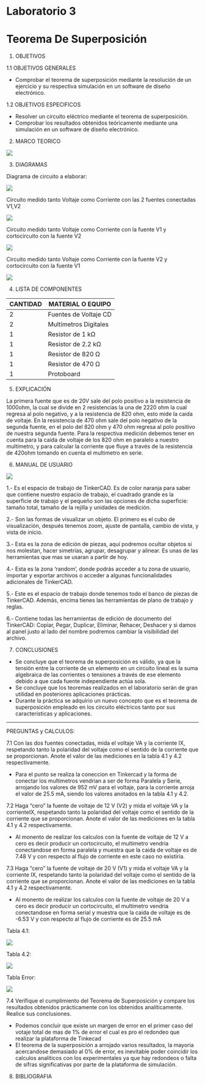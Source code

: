 # Laboratorio 3
# Teorema De Superposición
1. OBJETIVOS

1.1 OBJETIVOS GENERALES

* Comprobar el teorema de superposición mediante la resolución de un ejercicio y su respectiva simulación en un software de diseño electrónico.

1.2 OBJETIVOS ESPECIFICOS

* Resolver un circuito eléctrico mediante el teorema de superposición. 
* Comprobar   los   resultados   obtenidos   teóricamente   mediante   una   simulación   en   un software de diseño electrónico.

2. MARCO TEORICO

![](https://github.com/JosueCamp2020/Laboratorio-3/blob/main/Imagenes/Teorema%20de%20superposicio%CC%81n.jpg)

3. DIAGRAMAS

Diagrama de circuito a elaborar:

![](https://github.com/JosueCamp2020/Laboratorio-3/blob/main/Imagenes/CircuitoLab.png)

Circuito medido tanto Voltaje como Corriente con las 2 fuentes conectadas V1,V2

![](https://github.com/JosueCamp2020/Laboratorio-3/blob/main/Imagenes/CircuitoCompleto.png)

Circuito medido tanto Voltaje como Corriente con la fuente V1 y cortocircuito con la fuente V2

![](https://github.com/JosueCamp2020/Laboratorio-3/blob/main/Imagenes/CortoCircuito20V.png)

Circuito medido tanto Voltaje como Corriente con la fuente V2 y cortocircuito con la fuente V1

![](https://github.com/JosueCamp2020/Laboratorio-3/blob/main/Imagenes/CortoCircuito12V.png)

4. LISTA DE COMPONENTES

| CANTIDAD | MATERIAL O EQUIPO |
| ------------- | ------------- |
| 2 | Fuentes de Voltaje CD  |
| 2 | Multímetros Digitales |
| 1 | Resistor de 1 kΩ |
| 1 | Resistor de 2.2 kΩ |
| 1 | Resistor de 820 Ω  |
| 1 | Resistor de 470 Ω  |
| 1 | Protoboard  |

5. EXPLICACIÓN

La primera fuente que es de 20V sale del polo positivo a la resistencia de 1000ohm, la cual se divide en 2 resistencias la una de 2220 ohm la cual regresa al polo negativo, y a la resistencia de 820 ohm, esto mide la caida de voltaje.
En la resistencia de 470 ohm sale del polo negativo de la segunda fuente, en el polo del 820 ohm y 470 ohm regresa al polo positivo de nuestra segunda fuente.
Para la respectiva medición debemos tener en cuenta para la caida de voltaje de los 820 ohm en paralelo a nuestro multímetro, y para calcular la corriente que fluye a través de la resistencia de 420ohm tomando en cuenta el multimetro en serie.

6. MANUAL DE USUARIO

![](https://github.com/JosueCamp2020/Laboratorio-3/blob/main/Imagenes/Manual.jpg)

1.- Es el espacio de trabajo de TinkerCAD. Es de color naranja para saber que contiene nuestro espacio de trabajo, el cuadrado grande es la superficie de trabajo y el pequeño son las opciones de dicha superficie: tamaño total, tamaño de la rejilla y unidades de medición.

2.- Son las formas de visualizar un objeto. El primero es el cubo de visualización, después tenemos zoom, ajuste de pantalla, cambio de vista, y vista de inicio.

3.- Esta es la zona de edición de piezas, aquí podremos ocultar objetos si nos molestan, hacer simetrías, agrupar, desagrupar y alinear. Es unas de las herramientas que mas se usaran a partir de hoy.

4.- Esta es la zona ‘random’, donde podrás acceder a tu zona de usuario, importar y exportar archivos o acceder a algunas funcionalidades adicionales de TinkerCAD.

5.- Este es el espacio de trabajo donde tenemos todo el banco de piezas de TinkerCAD. Además, encima tienes las herramientas de plano de trabajo y reglas.

6.- Contiene todas las herramientas de edición de documento del TinkerCAD: Copiar, Pegar, Duplicar, Eliminar, Rehacer, Deshacer y si damos al panel justo al lado del nombre podremos cambiar la visibilidad del archivo.

7. CONCLUSIONES

* Se concluye que el teorema de superposición es válido, ya que la tensión entre la corriente de un elemento en un circuito lineal es la suma algebraica de las corrientes o tensiones a través de ese elemento debido a que cada fuente independiente actúa sola.
* Se concluye que los teoremas realizados en el laboratorio serán de gran utilidad en posteriores aplicaciones prácticas.
* Durante la práctica se adquirio un nuevo concepto que es el teorema de superposición empleado en los circuito eléctricos tanto por sus caracteristicas y aplicaciones.

--------------------------------------------------------------------------
PREGUNTAS y CALCULOS:

7.1 Con las dos fuentes conectadas, mida el voltaje VA y la corriente IX, respetando tanto la polaridad del voltaje como el sentido de la corriente que se proporcionan. Anote el valor de las mediciones en la tabla 4.1 y 4.2 respectivamente.

* Para el punto se realiza la coneccion en Tinkercad y la forma de conectar los multimetros vendrian a ser de forma Paralela y Serie, arrojando los valores de 952 mV para el voltaje, para la corriente arroja el valor de 25.5 mA, siendo los valores anotados en la tabla 4.1 y 4.2.

7.2 Haga “cero” la fuente de voltaje de 12 V (V2) y mida el voltaje VA y la corrienteIX, respetando tanto la polaridad del voltaje como el sentido de la corriente que se proporcionan. Anote el valor de las mediciones en la tabla 4.1 y 4.2 respectivamente.

* Al monento de realizar los calculos con la fuente de voltaje de 12 V a cero es decir producir un cortocircuito, el multimetro vendria conectandose en forma paralela y  muestra que la caida de voltaje es de 7.48 V y con respecto al flujo de corriente en este caso no existiria.

7.3 Haga “cero” la fuente de voltaje de 20 V (V1) y mida el voltaje VA y la corriente IX, respetando tanto la polaridad del voltaje como el sentido de la corriente que se proporcionan. Anote el valor de las mediciones en la tabla 4.1 y 4.2 respectivamente.

* Al monento de realizar los calculos con la fuente de voltaje de 20 V a cero es decir producir un cortocircuito, el multimetro vendria conectandose en forma serial y muestra que la caida de voltaje es de -6.53 V y con respecto al flujo de corriente es de 25.5 mA

Tabla 4.1:

![](https://github.com/JosueCamp2020/Laboratorio-3/blob/main/Imagenes/Tabla%204.1.png)

Tabla 4.2:

![](https://github.com/JosueCamp2020/Laboratorio-3/blob/main/Imagenes/Tabla%204.2.png)

Tabla Error:

![](https://github.com/JosueCamp2020/Laboratorio-3/blob/main/Imagenes/ERROR.png)

7.4 Verifique el cumplimiento del Teorema de Superposición y compare los resultados obtenidos prácticamente con los obtenidos analíticamente. Realice sus conclusiones.

* Podemos concluir que existe un margen de error en el primer caso del votaje total de mas de 1% de error el cual es pro el redondeo que realizar la plataforma de Tinkecad
* El teorema de la superposición a arrojado varios resultados, la mayoria acercandose demasiado al 0% de error, es inevitable poder coincidir los calculos analiticos con los experimentales ya que hay redondeos o falta de sifras significativas por parte de la plataforma de simulación.


8. BIBLIOGRAFIA


